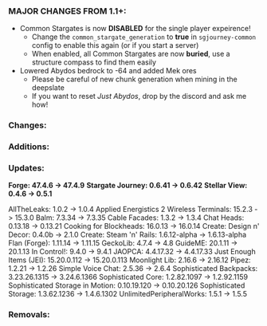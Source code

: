 ### MAJOR CHANGES FROM 1.1+:
- Common Stargates is now **DISABLED** for the single player expeirence!
  - Change the `common_stargate_generation` to **true** in `sgjourney-common` config to enable this again (or if you start a server)
  - When enabled, all Common Stargates are now **buried**, use a structure compass to find them easily
- Lowered Abydos bedrock to -64 and added Mek ores
  - Please be careful of new chunk generation when mining in the deepslate
  - If you want to reset *Just Abydos*, drop by the discord and ask me how!

### Changes:

### Additions:

### Updates:
**Forge: 47.4.6 -> 47.4.9**
**Stargate Journey: 0.6.41 -> 0.6.42**
**Stellar View: 0.4.6 -> 0.5.1**

AllTheLeaks: 1.0.2 -> 1.0.4
Applied Energistics 2 Wireless Terminals: 15.2.3 -> 15.3.0
Balm: 7.3.34 -> 7.3.35
Cable Facades: 1.3.2 -> 1.3.4
Chat Heads: 0.13.18 -> 0.13.21
Cooking for Blockheads: 16.0.13 -> 16.0.14
Create: Design n' Decor: 0.4.0b -> 2.1.0
Create: Steam 'n' Rails: 1.6.12-alpha -> 1.6.13-alpha
Flan (Forge): 1.11.14 -> 1.11.15
GeckoLib: 4.7.4 -> 4.8
GuideME: 20.1.11 -> 20.1.13
In Control!: 9.4.0 -> 9.4.1
JAOPCA: 4.4.17.32 -> 4.4.17.33
Just Enough Items (JEI): 15.20.0.112 -> 15.20.0.113
Moonlight Lib: 2.16.6 -> 2.16.12
Pipez: 1.2.21 -> 1.2.26
Simple Voice Chat: 2.5.36 -> 2.6.4
Sophisticated Backpacks: 3.23.26.1315 -> 3.24.6.1366
Sophisticated Core: 1.2.82.1097 -> 1.2.92.1159
Sophisticated Storage in Motion: 0.10.19.120 -> 0.10.20.126
Sophisticated Storage: 1.3.62.1236 -> 1.4.6.1302
UnlimitedPeripheralWorks: 1.5.1 -> 1.5.5

### Removals:
